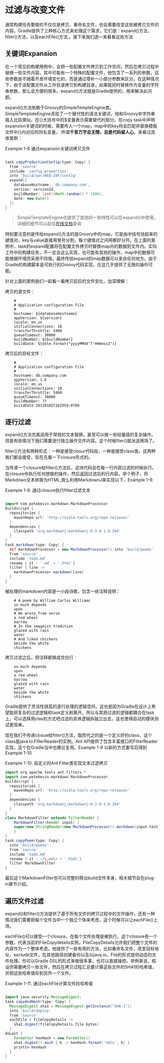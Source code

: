 # 过滤与改变文件

<!-- toc -->

通常构建任务要做的不仅仅是拷贝、重命名文件，也会需要改变这些被拷贝文件的内容。Gradle提供了三种核心方式来处理这个需求，它们是：expand()方法，filter()方法，以及eachFIle()方法.。接下来我们逐一来看看这些方法

## 关键词Expansion

在一个常见的构建用例中，会把一些配置文件拷贝到工作空间，然后在拷贝过程中替换一些文件内容。其中可能有一个特殊的配置文件，他包含了一系列的参数，这些参数是不随着开发环境变化的，而是通过增补一小部分参数来区分。在这种情况下，由于该配置文件从工作目录拷贝到构建目录，如果能同时替换作为变量的字符串参数，那么会方便的很多。expand()方法就是Gradle提供的，用来解决此问题。

expand()方法依赖于Groovy的SimpleTempleEngine类。SimpleTemplateEngine添加了一个替代性的语法关键词，他和Groovy中字符串插入比较类似。在{}大括号中的$变量表示需要替代的部分。在copy task中声明expansion关键词的时候，需要传入一个map，map中的key将会匹配并替换模板文件中{}内对应的同名变量。
所谓**千言万字总无情，总是代码留人心**，来看过具体案例：

Example 1-8 通过expansion关键词拷贝文件

```groovy

task copyProductionConfig(type: Copy) {
  from 'source'
  include 'config.properties'
  into 'build/war/WEB-INF/config'
  expand([
    databaseHostname: 'db.company.com',
    version: versionId,
    buildNumber: (int)(Math.random() * 1000), 
    date: new Date()
  ]) 
}
```

> SimpleTemplateEngine也提供了其他的一些特性可以在expand()中使用，详细的细节可以前往[在线文档](http://docs.groovy-lang.org/latest/html/api/groovy/text/SimpleTemplateEngine.html)查询

特别要注意的是传给expand()方法的是Groovy中的map，它是由中括号括起来的键值对，key与value直接用冒号分割，每个键值对之间用都好分开。在上面的案例中，task的expand配置将在配置文件拷贝时替换map内的数据到文件内。实际工作中的构建任务，不一定会这么实现，也可能有其他的操作，map中的数据可能根据环境而采用不同值。最终传给expand的map数据可以来自任何地方。由于Gradle的构建脚本是可执行的Groovy代码实现，在这几乎提供了无限的操作可能。

针对上面的案例我们一起看一看拷贝前后的文件变化，加深理解：

拷贝的源文件：

```
    #
    # Application configuration file
    #
    hostname: ${databaseHostname}
    appVersion: ${version}
    locale: en_us
    initialConnections: 10
    transferThrottle: 5400
    queueTimeout: 30000
    buildNumber: ${buildNumber}
    buildDate: ${date.format("yyyyMMdd'T'HHmmssZ")}
```

拷贝后的目标文件：

```
    #
    # Application configuration file
    #
    hostname: db.company.com
    appVersion: 1.6
    locale: en_us
    initialConnections: 10
    transferThrottle: 5400
    queueTimeout: 30000
    buildNumber: 77
    buildDate 20120105T162959-0700
```

## 逐行过滤

expand()方法完美适用于常规的文本替换，甚至可以做一些轻量级的复杂操作。但是有些情况下我们需要逐行独立操作文件内容。这个时候filer()就派送用场了。

filter()方法有两种形式：一种是接受closur代码段，一种是接受class类。这两种我们都会接受，现在先看一下closure形式的。

当传递一个closure给filter()方法后，这块代码会在每一行内容过滤的时候执行。在closure中执行任何想做的操作，然后返回过滤后的行内容。举个例子，将Markdown文本转换为HTML,我么利用MarkdownJ来实现以下，Example 1-9.

Example 1-9. 通过closure执行filter过滤文本

```groovy

import com.petebevin.markdown.MarkdownProcessor
buildscript {
  repositories {
    mavenRepo url: 'http://scala-tools.org/repo-releases'
  }
  dependencies {
    classpath 'org.markdownj:markdownj:0.3.0-1.0.2b4'
  } 
}
task markdown(type: Copy) {
  def markdownProcessor = new MarkdownProcessor() into 'build/poems'
  from 'source'
  include 'todo.md'
  rename { it - '.md' + '.html'}
  filter { line ->
    markdownProcessor.markdown(line)
  }
}
```

被处理的markdown内容是一小段诗歌，包含一些注释说明：

```
    # A poem by William Carlos Williams
    so much depends
    upon
    # He wrote free verse
    a red wheel
    barrow
    # In the imageist tradition
    glazed with rain
    water
    # And liked chickens
    beside the white
    chickens
```

拷贝过滤之后，把注释都换成空白行：

```
    so much depends
    upon
    a red wheel
    barrow
    glazed with rain
    water
    beside the white
    chickens
```

Gradle提供了灵活性很高的逐行处理的逻辑空间，这也是因为Gradle在设计上希望能把复杂的过滤逻辑和task定义剥离开。所以与其把过滤的逻辑都耦合在task上，可以选择用clas的方式吧过滤的具体逻辑拆独立出去，这也使得自动的模块测试更简单。

现在我们不传递closue给filter()方法，取而代之的是一个定义好的class，这个class是java.io.FilterReader的实例。Ant API提供了包含丰富接口的FilterReader实现，这个在Gradle当中也建议复用。Example 1-9 以新的方式重写后得到Example 1-10

Example 1-10. 自定义的Ant Filter类实现文本过滤拷贝

```groovy
import org.apache.tools.ant.filters.*
import com.petebevin.markdown.MarkdownProcessor
buildscript {
  repositories {
    mavenRepo url: 'http://scala-tools.org/repo-releases'
  }
  dependencies {
    classpath 'org.markdownj:markdownj:0.3.0-1.0.2b4'
  } 
}
class MarkdownFilter extends FilterReader { 
    MarkdownFilter(Reader input) {
    super(new StringReader(new MarkdownProcessor().markdown(input.text))) 
    }
}
task copyPoem(type: Copy) {
  into 'build/poems'
  from 'source'
  include 'todo.md'
  rename { it - ~/\.md$/ + '.html'}
  filter MarkdownFilter
}
```

最后这个MarkdownFilter也可以完整的移出build文件本身，相关细节会在plug-in章节介绍。

## 遍历文件过滤

expand()和filter()方法提供了基于所有文件的拷贝过程中的文件操作，还有一种情况我们需要把每个文件当中一个独立个体来考虑，这个时候可以让eachFile()上场。

eachFile()可以接受一个closure，在每个文件处理是被执行。这个closure有一个参数，代表当前的FileCopydetails实例。FileCopyDetails允许我们把整个文件的内容作为一个整体考虑。他提供了一些有用的方法，比如重命名文件，改变目标地址，exclude文件，在其他路径创建备份以及以java.io。File的形式提供动态的文件处理。你可以Gradle DSL的形式来做很多事，也可以直接操控。举例来说，假设你需要拷贝一些文件，然后在拷贝过程汇总要计算这些文件的SHA1的哈希值，并把这些哈希值存到另外一个文件。

Example 1-11. 通过eachFile计算文件的哈希值

```groovy

import java.security.MessageDigest; 
task copyAndHash(type: Copy) {
  MessageDigest sha1 = MessageDigest.getInstance("SHA-1");
  into 'build/deploy'
  from 'source'
  eachFile { fileCopyDetails ->
    sha1.digest(fileCopyDetails.file.bytes)
  }
doLast {
    Formatter hexHash = new Formatter() 
    sha1.digest().each { b -> hexHash.format('%02x', b) } 
    println hexHash
  } 
}
```